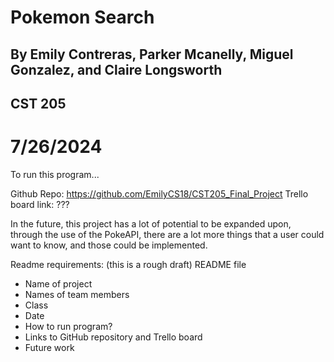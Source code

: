 # Pokemon Search
## By Emily Contreras, Parker Mcanelly, Miguel Gonzalez, and Claire Longsworth
## CST 205
# 7/26/2024

To run this program...

Github Repo: https://github.com/EmilyCS18/CST205_Final_Project
Trello board link: ???

In the future, this project has a lot of potential to be expanded upon, through the use of the PokeAPI, there are a lot more things that a user could want to know, and those could be implemented.


Readme requirements:
(this is a rough draft)
README file
- Name of project
- Names of team members
- Class
- Date
- How to run program?
- Links to GitHub repository and Trello board
- Future work
